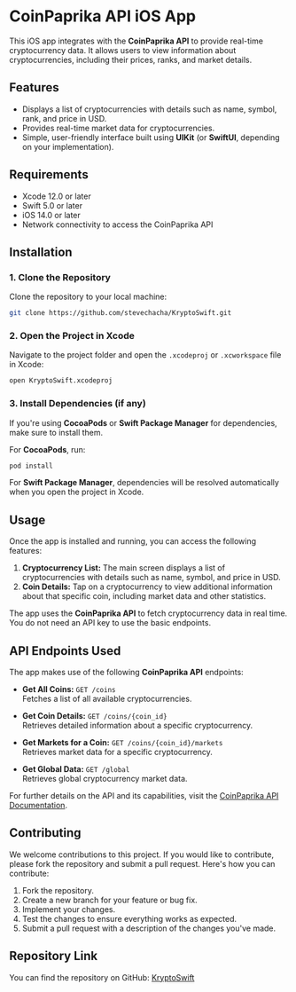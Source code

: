 # CoinPaprika API iOS App

This iOS app integrates with the **CoinPaprika API** to provide real-time cryptocurrency data. It allows users to view information about cryptocurrencies, including their prices, ranks, and market details.

## Features

- Displays a list of cryptocurrencies with details such as name, symbol, rank, and price in USD.
- Provides real-time market data for cryptocurrencies.
- Simple, user-friendly interface built using **UIKit** (or **SwiftUI**, depending on your implementation).



## Requirements

- Xcode 12.0 or later
- Swift 5.0 or later
- iOS 14.0 or later
- Network connectivity to access the CoinPaprika API

## Installation

### 1. Clone the Repository

Clone the repository to your local machine:

```bash
git clone https://github.com/stevechacha/KryptoSwift.git
```

### 2. Open the Project in Xcode

Navigate to the project folder and open the `.xcodeproj` or `.xcworkspace` file in Xcode:

```bash
open KryptoSwift.xcodeproj
```

### 3. Install Dependencies (if any)

If you're using **CocoaPods** or **Swift Package Manager** for dependencies, make sure to install them.

For **CocoaPods**, run:
```bash
pod install
```

For **Swift Package Manager**, dependencies will be resolved automatically when you open the project in Xcode.

## Usage

Once the app is installed and running, you can access the following features:

1. **Cryptocurrency List:** The main screen displays a list of cryptocurrencies with details such as name, symbol, and price in USD.
2. **Coin Details:** Tap on a cryptocurrency to view additional information about that specific coin, including market data and other statistics.

The app uses the **CoinPaprika API** to fetch cryptocurrency data in real time. You do not need an API key to use the basic endpoints.

## API Endpoints Used

The app makes use of the following **CoinPaprika API** endpoints:

- **Get All Coins:** `GET /coins`  
  Fetches a list of all available cryptocurrencies.

- **Get Coin Details:** `GET /coins/{coin_id}`  
  Retrieves detailed information about a specific cryptocurrency.

- **Get Markets for a Coin:** `GET /coins/{coin_id}/markets`  
  Retrieves market data for a specific cryptocurrency.

- **Get Global Data:** `GET /global`  
  Retrieves global cryptocurrency market data.

For further details on the API and its capabilities, visit the [CoinPaprika API Documentation](https://api.coinpaprika.com/).

## Contributing

We welcome contributions to this project. If you would like to contribute, please fork the repository and submit a pull request. Here's how you can contribute:

1. Fork the repository.
2. Create a new branch for your feature or bug fix.
3. Implement your changes.
4. Test the changes to ensure everything works as expected.
5. Submit a pull request with a description of the changes you've made.


## Repository Link

You can find the repository on GitHub: [KryptoSwift](https://github.com/stevechacha/KryptoSwift)
